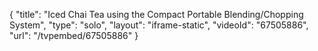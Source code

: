 {
    "title": "Iced Chai Tea using the Compact Portable Blending\/Chopping System",
    "type": "solo",
    "layout": "iframe-static",
    "videoId": "67505886",
    "url": "\/tvpembed\/67505886"
}